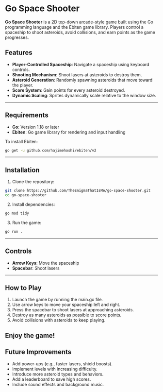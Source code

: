 # Go Space Shooter

**Go Space Shooter** is a 2D top-down arcade-style game built using the Go programming language and the Ebiten game library. Players control a spaceship to shoot asteroids, avoid collisions, and earn points as the game progresses.

## Features

- **Player-Controlled Spaceship**: Navigate a spaceship using keyboard controls.
- **Shooting Mechanism**: Shoot lasers at asteroids to destroy them.
- **Asteroid Generation**: Randomly spawning asteroids that move toward the player.
- **Score System**: Gain points for every asteroid destroyed.
- **Dynamic Scaling**: Sprites dynamically scale relative to the window size.

---

## Requirements

- **Go**: Version 1.18 or later
- **Ebiten**: Go game library for rendering and input handling

To install Ebiten:

```bash
go get -u github.com/hajimehoshi/ebiten/v2
```
---
## Installation
1. Clone the repository:
```bash
git clone https://github.com/TheEnigmaThatIsMe/go-space-shooter.git
cd go-space-shooter
```

2. Install dependencies:
```bash
go mod tidy
```
3. Run the game:
```bash
go run .
```
---
## Controls
- **Arrow Keys**: Move the spaceship
- **Spacebar**: Shoot lasers
---
## How to Play
1.	Launch the game by running the main.go file.
2.	Use arrow keys to move your spaceship left and right.
3.	Press the spacebar to shoot lasers at approaching asteroids.
4.	Destroy as many asteroids as possible to score points.
5.	Avoid collisions with asteroids to keep playing.

Enjoy the game!
---
## Future Improvements
- Add power-ups (e.g., faster lasers, shield boosts).
- Implement levels with increasing difficulty.
- Introduce more asteroid types and behaviors.
- Add a leaderboard to save high scores.
- Include sound effects and background music.